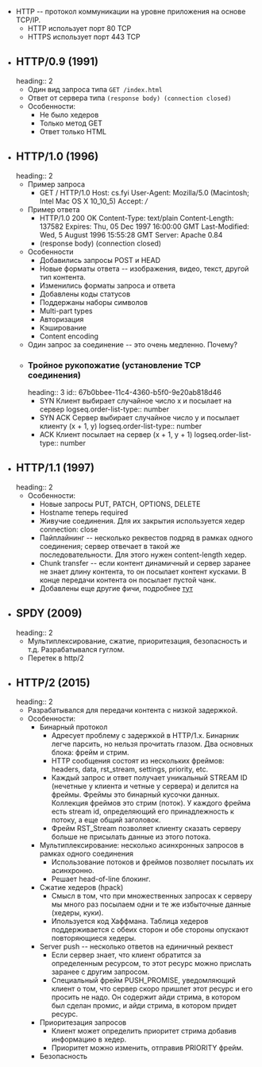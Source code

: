 - HTTP -- протокол коммуникации на уровне приложения на основе TCP/IP.
	- HTTP использует порт 80 TCP
	- HTTPS использует порт 443 TCP
- ## HTTP/0.9 (1991)
  heading:: 2
	- Один вид запроса типа ``GET /index.html``
	- Ответ от сервера типа ``(response body) (connection closed)``
	- Особенности:
		- Не было хедеров
		- Только метод GET
		- Ответ только HTML
- ## HTTP/1.0 (1996)
  heading:: 2
	- Пример запроса
		- GET / HTTP/1.0
		  Host: cs.fyi
		  User-Agent: Mozilla/5.0 (Macintosh; Intel Mac OS X 10_10_5)
		  Accept: */*
	- Пример ответа
		- HTTP/1.0 200 OK 
		  Content-Type: text/plain
		  Content-Length: 137582
		  Expires: Thu, 05 Dec 1997 16:00:00 GMT
		  Last-Modified: Wed, 5 August 1996 15:55:28 GMT
		  Server: Apache 0.84
		- (response body)
		  (connection closed)
	- Особенности
		- Добавились запросы POST и HEAD
		- Новые форматы ответа -- изображения, видео, текст, другой тип контента.
		- Изменились форматы запроса и ответа
		- Добавлены коды статусов
		- Поддержаны наборы символов
		- Multi-part types
		- Авторизация
		- Кэширование
		- Content encoding
	- Один запрос за соединение -- это очень медленно. Почему?
	- ### Тройное рукопожатие (установление TCP соединения)
	  heading:: 3
	  id:: 67b0bbee-11c4-4360-b5f0-9e20ab818d46
		- SYN Клиент выбирает случайное число х и посылает на сервер
		  logseq.order-list-type:: number
		- SYN ACK Сервер выбирает случайное число y и посылает клиенту (x + 1, y)
		  logseq.order-list-type:: number
		- ACK Клиент посылает на сервер (x + 1, y + 1)
		  logseq.order-list-type:: number
- ## HTTP/1.1 (1997)
  heading:: 2
	- Особенности:
		- Новые запросы PUT, PATCH, OPTIONS, DELETE
		- Hostname теперь required
		- Живучие соединения. Для их закрытия используется хедер connection: close
		- Пайплайнинг -- несколько реквестов подряд в рамках одного соединения; сервер отвечает в такой же последовательности. Для этого нужен content-length хедер.
		- Chunk transfer -- если контент динамичный и сервер заранее не знает длину контента, то он посылает контент кусками. В конце передачи контента он посылает пустой чанк.
		- Добавлены еще другие фичи, подробнее [тут](https://www.ra.ethz.ch/cdstore/www8/data/2136/pdf/pd1.pdf)
- ## SPDY (2009)
  heading:: 2
	- Мультиплексирование, сжатие, приоритезация, безопасность и т.д. Разрабатывался гуглом.
	- Перетек в http/2
- ## HTTP/2 (2015)
  heading:: 2
	- Разрабатывался для передачи контента с низкой задержкой.
	- Особенности:
		- Бинарный протокол
			- Адресует проблему с задержкой в HTTP/1.x. Бинарник легче парсить, но нельзя прочитать глазом. Два основных блока: фрейм и стрим.
			- HTTP сообщения состоят из нескольких фреймов: headers, data, rst_stream, settings, priority, etc.
			- Каждый запрос и ответ получает уникальный STREAM ID (нечетные у клиента и четные у сервера) и делится на фреймы. Фреймы это бинарный кусочки данных. Коллекция фреймов это стрим (поток). У каждого фрейма есть stream id, определяющий его принадлежность к потоку, а еще общий заголовок.
			- Фрейм RST_Stream позволяет клиенту сказать серверу больше не присылать данные из этого потока.
		- Мультиплексирование: несколько асинхронных запросов в рамках одного соединения
			- Использование потоков и фреймов позволяет посылать их асинхронно.
			- Решает head-of-line блокинг.
		- Сжатие хедеров (hpack)
			- Смысл в том, что при множественных запросах к серверу мы много раз посылаем одни и те же избыточные данные (хедеры, куки).
			- Ипользуется код Хаффмана. Таблица хедеров поддерживается с обеих сторон и обе стороны опускают повторяющиеся хедеры.
		- Server push -- несколько ответов на единичный реквест
			- Если сервер знает, что клиент обратится за определенным ресурсом, то этот ресурс можно прислать заранее с другим запросом.
			- Специальный фрейм PUSH_PROMISE, уведомляющий клиент о том, что сервер скоро пришлет этот ресурс и его просить не надо. Он содержит айди стрима, в котором был сделан промис, и айди стрима, в котором придет ресурс.
		- Приоритезация запросов
			- Клиент может определить приоритет стрима добавив информацию в хедер.
			- Приоритет можно изменить, отправив PRIORITY фрейм.
		- Безопасность